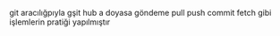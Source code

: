 git aracılığpıyla gşit hub a doyasa göndeme pull push commit fetch gibi işlemlerin pratiği yapılmıştır
